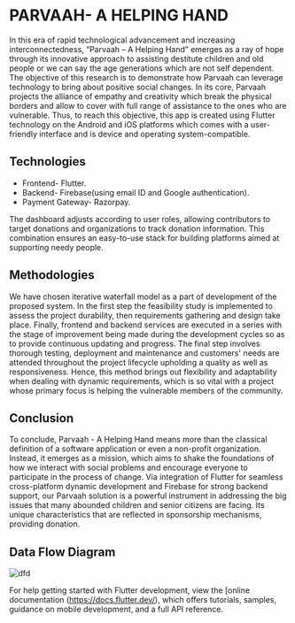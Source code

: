 # PARVAAH- A HELPING HAND

In this era of rapid technological advancement and increasing interconnectedness, “Parvaah – A Helping Hand” emerges as a ray of hope through its innovative approach to assisting destitute children and old people or we can say the age generations which are not self dependent. The objective of this research is to demonstrate how Parvaah can leverage technology to bring about positive social changes. In its core, Parvaah projects the alliance of empathy and creativity which break the physical borders and allow to cover with full range of assistance to the ones who are vulnerable. Thus, to reach this objective, this app is created using Flutter technology on the Android and iOS platforms which comes with a user-friendly interface and is device and operating system-compatible.<br>

## Technologies

* Frontend- Flutter.<br>
* Backend- Firebase(using email ID and Google authentication).<br>
* Payment Gateway- Razorpay.<br>

The dashboard adjusts according to user roles, allowing contributors to target donations and organizations to track donation information. This combination ensures an easy-to-use stack for building platforms aimed at supporting needy people.<br>

## Methodologies

We have chosen iterative waterfall model as a part of development of the proposed system. In the first step the feasibility study is implemented to assess the project durability, then requirements gathering and design take place. Finally, frontend and backend services are executed in a series with the stage of improvement being made during the development cycles so as to provide continuous updating and progress. The final step involves thorough testing, deployment and maintenance and customers' needs are attended throughout the project lifecycle upholding a quality as well as responsiveness. Hence, this method brings out flexibility and adaptability when dealing with dynamic requirements, which is so vital with a project whose primary focus is helping the vulnerable members of the community.

## Conclusion

To conclude, Parvaah - A Helping Hand means more than the classical definition of a software application or even a non-profit organization. Instead, it emerges as a mission, which aims to shake the foundations of how we interact with social problems and encourage everyone to participate in the process of change. Via integration of Flutter for seamless cross-platform dynamic development and Firebase for strong backend support, our Parvaah solution is a powerful instrument in addressing the big issues that many abounded children and senior citizens are facing. Its unique characteristics that are reflected in sponsorship mechanisms, providing donation.<br>

## Data Flow Diagram

![dfd](https://github.com/ikhushibisht/Parvaah/assets/139104398/067bea03-b223-4a52-9cdc-b5fe7afdb646) <br>


For help getting started with Flutter development, view the [online documentation (https://docs.flutter.dev/), which offers tutorials, samples, guidance on mobile development, and a full API reference.
